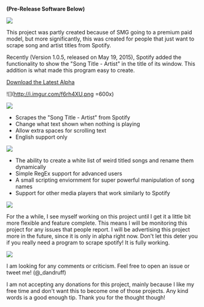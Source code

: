 
**(Pre-Release Software Below)**




![](http://i.imgur.com/obXVOj9.png)

This project was partly created because of SMG going to a premium paid model, but more significantly, this was created for people that just want to scrape song and artist titles from Spotify.

Recently (Version 1.0.5, released on May 19, 2015), Spotify added the functionality to show the "Song Title - Artist" in the title of its window. This addition is what made this program easy to create.

[Download the Latest Alpha](https://dl.dropboxusercontent.com/u/8093066/SpotifyScraper/SpotifyScraper-Alpha4.zip)

![](http://i.imgur.com/f6rh4XU.png =600x)


  
![](http://i.imgur.com/Z1p84vH.png)

* Scrapes the "Song Title - Artist" from Spotify
* Change what text shown when nothing is playing
* Allow extra spaces for scrolling text
* English support only



![](http://i.imgur.com/yFz3Sk8.png)

* The ability to create a white list of weird titled songs and rename them dynamically
* Simple RegEx support for advanced users
* A small scripting enviornment for super powerful manipulation of song names
* Support for other media players that work similarly to Spotify


  
![](http://i.imgur.com/E5RboMr.png)

For the a while, I see myself working on this project until I get it a little bit more flexible and feature complete. This means I will be monitoring this project for any issues that people report. I will be advertising this project more in the future, since it is only in alpha right now. Don't let this deter you if you really need a program to scrape spotify! It is fully working.


  
![](http://i.imgur.com/wqYnKur.png)

I am looking for any comments or criticism. Feel free to open an issue or tweet me! (@_dandruff)

I am not accepting any donations for this project, mainly because I like my free time and don't want this to become one of those projects. Any kind words is a good enough tip. Thank you for the thought though!
